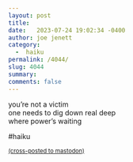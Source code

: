 ```yaml
---
layout: post
title:  
date:   2023-07-24 19:02:34 -0400
author: joe jenett
category:
  -  haiku
permalink: /4044/
slug: 4044
summary: 
comments: false
---
```

<p>you’re not a victim<br>
one needs to dig down real deep<br>
where power’s waiting</p>

#haiku

<a href="https://brid.gy/publish/mastodon"><small>(cross-posted to mastodon)</small></a>